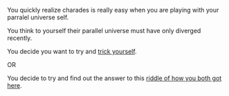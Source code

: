 You quickly realize charades is really easy when you are playing with your parralel universe self.

You think to yourself their parallel universe must have only diverged recently.

You decide you want to try and [trick yourself](charades-update/charades-update.md).

OR

You decide to try and find out the answer to this [riddle of how you both got here](riddle-answer/riddle-answer.md).